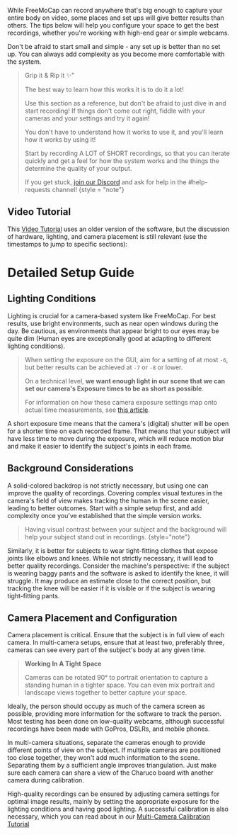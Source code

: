 While FreeMoCap can record anywhere that's big enough to capture your entire body on video, some places and set ups will give better results than others. The tips below will help you configure your space to get the best recordings, whether you're working with high-end gear or simple webcams. 

Don't be afraid to start small and simple - any set up is better than no set up. You can always add complexity as you become more comfortable with the system.


> Grip it & Rip it ✨"
>    
>    The best way to learn how this works it is to do it a lot!
>    
>    Use this section as a reference, but don't be afraid to just dive in and start recording! If things don't come out right, fiddle with your cameras and your settings and try it again! 
> 
> You don't have to understand how it works to use it, and you'll learn how it works by using it!
>
> Start by recording A LOT of SHORT recordings, so that you can iterate quickly and get a feel for how the system works and the things the determine the quality of your output.
>    
>    If you get stuck, [join our Discord](https://discord.gg/P2nyraRYjb) and ask for help in the #help-requests channel!
> {style = "note"}
## Video Tutorial


This [Video Tutorial](https://www.youtube.com/watch?v=GxKmyKdnTy0&t=872s) uses an older version of the software, but the discussion of hardware, lighting, and camera placement is still relevant (use the timestamps to jump to specific sections):


# Detailed Setup Guide
## Lighting Conditions

Lighting is crucial for a camera-based system like FreeMoCap. For best results, use bright environments, such as near open windows during the day. Be cautious, as environments that appear bright to our eyes may be quite dim (Human eyes are exceptionally good at adapting to different lighting conditions).


> When setting the exposure on the GUI, aim for a setting of at most `-6`, but better results can be achieved at `-7` or `-8` or lower. 
>
> On a technical level, **we want enough light in our scene that we can set our camera's Exposure times to be as short as possible**.
> 
> For information on how these camera exposure settings map onto actual time measurements, see [this article](https://www.kurokesu.com/main/2020/05/22/uvc-camera-exposure-timing-in-opencv/).

A short exposure time means that the camera's (digital) shutter will be open for a shorter time on each recorded frame. That means that your subject will have less time to move during the exposure, which will reduce motion blur and make it easier to identify the subject's joints in each frame.




## Background Considerations

A solid-colored backdrop is not strictly necessary, but using one can improve the quality of recordings. Covering complex visual textures in the camera's field of view makes tracking the human in the scene easier, leading to better outcomes. Start with a simple setup first, and add complexity once you've established that the simple version works.


>    Having visual contrast between your subject and the background will help your subject stand out in recordings.
> {style="note"}

Similarly, it is better for subjects to wear tight-fitting clothes that expose joints like elbows and knees. While not strictly necessary, it will lead to better quality recordings. Consider the machine's perspective: if the subject is wearing baggy pants and the software is asked to identify the knee, it will struggle. It may produce an estimate close to the correct position, but tracking the knee will be easier if it is visible or if the subject is wearing tight-fitting pants.

## Camera Placement and Configuration

Camera placement is critical. Ensure that the subject is in full view of each camera. In multi-camera setups, ensure that at least two, preferably three, cameras can see every part of the subject's body at any given time. 

> **Working In A Tight Space**
> 
>    Cameras can be rotated 90° to portrait orientation to capture a standing human in a tighter space. You can even mix portrait and landscape views together to better capture your space.

Ideally, the person should occupy as much of the camera screen as possible, providing more information for the software to track the person. Most testing has been done on low-quality webcams, although successful recordings have been made with GoPros, DSLRs, and mobile phones.

In multi-camera situations, separate the cameras enough to provide different points of view on the subject. If multiple cameras are positioned too close together, they won't add much information to the scene. Separating them by a sufficient angle improves triangulation. Just make sure each camera can share a view of the Charuco board with another camera during calibration.

High-quality recordings can be ensured by adjusting camera settings for optimal image results, mainly by setting the appropriate exposure for the lighting conditions and having good lighting. A successful calibration is also necessary, which you can read about in our [Multi-Camera Calibration Tutorial](multi_camera_calibration.md)
